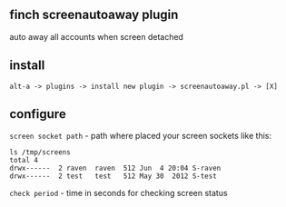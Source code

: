 ## finch screenautoaway plugin
auto away all accounts when screen detached
## install
`alt-a -> plugins -> install new plugin -> screenautoaway.pl -> [X]`
## configure
`screen socket path` - path where placed your screen sockets like this:
~~~
ls /tmp/screens
total 4
drwx------  2 raven  raven  512 Jun  4 20:04 S-raven
drwx------  2 test   test   512 May 30  2012 S-test
~~~

`check period` - time in seconds for checking screen status
